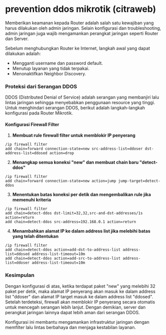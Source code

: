 # prevention ddos mikrotik (citraweb)

Memberikan keamanan kepada Router adalah salah satu kewajiban yang harus dilakukan oleh admin jaringan. Selain konfigurasi dan troubleshooting, admin jaringan juga wajib mengamankan perangkat jaringan seperti Router dan Server.

Sebelum menghubungkan Router ke Internet, langkah awal yang dapat dilakukan adalah:
- Mengganti username dan password default.
- Menutup layanan yang tidak terpakai.
- Menonaktifkan Neighbor Discovery.

### Proteksi dari Serangan DDOS
DDOS (Distributed Denial of Service) adalah serangan yang membanjiri lalu lintas jaringan sehingga menyebabkan penggunaan resource yang tinggi. Untuk menghindari serangan DDOS, berikut adalah langkah-langkah konfigurasi pada Router Mikrotik.

#### **Konfigurasi Firewall Filter**

1. **Membuat rule firewall filter untuk memblokir IP penyerang**
```shell
/ip firewall filter
add chain=forward connection-state=new src-address-list=ddoser dst-address-list=ddosed action=drop
```

2. **Menangkap semua koneksi "new" dan membuat chain baru "detect-ddos"**
```shell
/ip firewall filter
add chain=forward connection-state=new action=jump jump-target=detect-ddos
```

3. **Menentukan batas koneksi per detik dan mengembalikan rule jika memenuhi kriteria**
```shell
/ip firewall filter
add chain=detect-ddos dst-limit=32,32,src-and-dst-addresses/1s action=return
add chain=detect-ddos src-address=192.168.0.1 action=return
```

4. **Menambahkan alamat IP ke dalam address list jika melebihi batas yang telah ditentukan**
```shell
/ip firewall filter
add chain=detect-ddos action=add-dst-to-address-list address-list=ddosed address-list-timeout=10m
add chain=detect-ddos action=add-src-to-address-list address-list=ddoser address-list-timeout=10m
```

### **Kesimpulan**
Dengan konfigurasi di atas, ketika terdapat paket "new" yang melebihi 32 paket per detik, maka alamat IP penyerang akan masuk ke dalam address list "ddoser" dan alamat IP target masuk ke dalam address list "ddosed". Setelah terdeteksi, firewall akan memblokir IP penyerang secara otomatis untuk mencegah serangan lebih lanjut. Dengan demikian, server dan perangkat jaringan lainnya dapat lebih aman dari serangan DDOS.

Konfigurasi ini membantu mengamankan infrastruktur jaringan dengan memfilter lalu lintas berbahaya dan menjaga kestabilan layanan.